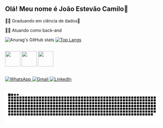 ## Olá! Meu nome é João Estevão Camilo👋
👨‍🎓 Graduando em ciência de dados🎲

👨‍💼 Atuando como back-and

![Anurag's GitHub stats](https://github-readme-stats.vercel.app/api?username=Joaocamilo1508&show_icons=true&theme=radical)
[![Top Langs](https://github-readme-stats.vercel.app/api/top-langs/?username=Joaocamilo1508)](https://github.com/anuraghazra/github-readme-stats)

##
<img src="https://cdn.jsdelivr.net/gh/devicons/devicon/icons/python/python-original.svg" width="50" height="50"/> <img src="https://cdn.jsdelivr.net/gh/devicons/devicon/icons/java/java-original.svg" width="50" height="50"/> <img src="https://cdn.jsdelivr.net/gh/devicons/devicon/icons/mysql/mysql-original.svg" width="50" height="50"/>

##
<a href="https://wa.me/+5519989423848" target="_blank">
    <img src="https://img.shields.io/badge/WhatsApp-25D366?style=for-the-badge&logo=whatsapp&logoColor=white" alt="WhatsApp"/>
</a>
<a href="mailto:camilojoaoestevao@gmail.com" target="_blank">
    <img src="https://img.shields.io/badge/Gmail-D14836?style=for-the-badge&logo=gmail&logoColor=white" alt="Gmail"/>
</a>
<a href="https://www.linkedin.com/in/João Estevão Camilo" target="_blank">
    <img src="https://img.shields.io/badge/LinkedIn-0077B5?style=for-the-badge&logo=linkedin&logoColor=white" alt="LinkedIn"/>
</a>

 ##
  <picture align="center">
  <source media="(prefers-color-scheme: dark)" srcset="https://raw.githubusercontent.com/Joaocamilo1508/Joaocamilo1508/output/github-contribution-grid-snake-dark.svg">
  <source media="(prefers-color-scheme: light)" srcset="https://raw.githubusercontent.com/Joaocamilo1508/Joaocamilo1508/output/github-contribution-grid-snake-dark.svg">
  <img align="center" alt="github contribution grid snake animation" src="https://raw.githubusercontent.com/Joaocamilo1508/Joaocamilo1508/output/github-contribution-grid-snake.svg">
</picture>
 
